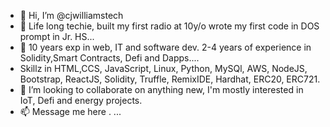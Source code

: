 - 👋 Hi, I’m @cjwilliamstech
- 👀 Life long techie, built my first radio at 10y/o wrote my first code in DOS prompt in Jr. HS...
- 🌱 10 years exp in web, IT and software dev. 2-4 years of experience in Solidity,Smart Contracts, Defi and Dapps....
- Skillz in HTML,CCS, JavaScript, Linux, Python, MySQl, AWS, NodeJS, Bootstrap, ReactJS, Solidity, Truffle, RemixIDE, Hardhat, ERC20, ERC721.
- 💞️ I’m looking to collaborate on anything new, I'm mostly interested in IoT, Defi and energy projects.
- 📫 Message me here . ...

<!---
cjwilliamstech/cjwilliamstech is a ✨ special ✨ repository because its `README.md` (this file) appears on your GitHub profile.
You can click the Preview link to take a look at your changes.
--->

